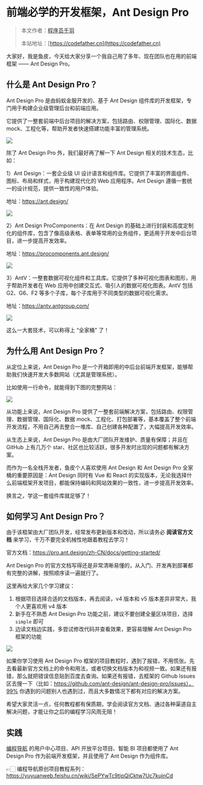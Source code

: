 # 前端必学的开发框架，Ant Design Pro

> 本文作者：[程序员千羽](https://yuyuanweb.feishu.cn/wiki/Abldw5WkjidySxkKxU2cQdAtnah)
>
> 本站地址：[https://codefather.cn](https://codefather.cn)


大家好，我是鱼皮，今天给大家分享一个我自己用了多年、现在团队也在用的前端框架 —— Ant Design Pro。



## 什么是 Ant Design Pro？

Ant Design Pro 是由蚂蚁金服开发的、基于 Ant Design 组件库的开发框架，专门用于构建企业级管理后台和前端应用。

它提供了一整套前端中后台项目的解决方案，包括路由、权限管理、国际化、数据 mock、工程化等，帮助开发者快速搭建功能丰富的管理系统。 

![](https://pic.yupi.icu/1/1696733808263-7785511b-8839-4063-9011-a5c2c38d8b96-20231008111631092.png)



除了 Ant Design Pro 外，我们最好再了解一下 Ant Design 相关的技术生态，比如：

1）Ant Design：一套企业级 UI 设计语言和组件库。它提供了丰富的界面组件、图标、布局和样式，用于构建现代化的 Web 应用程序。Ant Design 遵循一套统一的设计规范，提供一致性的用户体验。 

地址：https://ant.design/



![](https://pic.yupi.icu/1/1696734230557-3b4ca2c3-50d9-4481-8bfd-f8e4ed84d2b6-20231008111631132.png)



2）Ant Design ProComponents：在 Ant Design 的基础上进行封装和高度定制化的组件库，包含了像高级表格、表单等常用的业务组件，更适用于开发中后台项目，进一步提高开发效率。

地址：https://procomponents.ant.design/



![](https://pic.yupi.icu/1/1696734168120-3fe25dfc-f242-4635-9d7b-e6d8847fdf19-20231008111631166.png)



3）AntV：一整套数据可视化组件和工具库。它提供了多种可视化图表和图形，用于帮助开发者在 Web 应用中创建交互式、吸引人的数据可视化图表。AntV 包括 G2、G6、F2 等多个子库，每个子库用于不同类型的数据可视化需求。 

地址：https://antv.antgroup.com/



![](https://pic.yupi.icu/1/1696734337640-44a0fcd0-123d-4e77-af46-fbdc2a666089-20231008111631276.png)



这么一大套技术，可以称得上 “全家桶” 了！



## 为什么用 Ant Design Pro？

从定位上来说，Ant Design Pro 是一个开箱即用的中后台前端开发框架，能够帮助我们快速开发大多数网站（尤其是管理系统）。

比如使用一行命令，就能得到下图的完整网站：

![](https://pic.yupi.icu/1/1696734974474-c67966b9-1df6-42ef-b4ea-9f6974637950.png)

从功能上来说，Ant Design Pro 提供了一整套前端解决方案，包括路由、权限管理、数据管理、国际化、数据 mock、工程化、打包部署等，基本覆盖了整个前端开发流程，不用自己再去整合一堆库、自己创建各种配置了，大幅提高开发效率。

从生态上来说，Ant Design Pro 是由大厂团队开发维护、质量有保障；并且在 GitHub 上有几万个 star、社区也比较活跃，很多开发时出现的问题都有解决方案。

而作为一名全栈开发者，鱼皮个人喜欢使用  Ant Design 和  Ant Design Pro 全家桶的重要原因是：Ant Design 同时有 Vue 和 React 的实现版本，无论我选择什么前端框架开发项目，都能保持编码和网站效果的一致性，进一步提高开发效率。

换言之，学这一套组件库就足够了！



## 如何学习 Ant Design Pro？

由于该框架由大厂团队开发，经常发布更新版本和改动，所以请务必 **阅读官方文档** 来学习，千万不要完全机械性地跟着教程去学习！

官方文档：https://pro.ant.design/zh-CN/docs/getting-started/

Ant Design Pro 的官方文档写得还是非常清晰易懂的，从入门、开发再到部署都有完整的讲解，按照顺序读一遍就行了。

这里再给大家几个学习建议：

1. 根据项目选择合适的文档版本，再去阅读，v4 版本和 v5 版本差异非常大，我个人更喜欢用 v4 版本
2. 新手在不熟悉 Ant Design Pro 功能之前，建议不要创建全量区块项目，选择 `simple` 即可
3. 边读文档边实践，多尝试修改代码并查看效果，更容易理解 Ant Design Pro 框架的功能



![](https://pic.yupi.icu/1/1696733234789-1c9c36d7-865a-4623-92b4-b124be120469-20231008111631334.png)



如果你学习使用 Ant Design Pro 框架的项目教程时，遇到了报错，不用慌张。先去看最新官方文档上的命令和用法，或者切换文档版本为和视频一致。如果还有报错，那么就把错误信息贴到百度去查询。如果还有报错，去框架的 Github Issues 区去搜一下（比如：https://github.com/ant-design/ant-design-pro/issues），99% 你遇到的问题别人也遇到过，而且大多数情况下都有对应的解决方案。 

希望大家灵活一点，任何教程都有保质期，学会阅读官方文档、通过各种渠道自主解决问题，才能让你之后的编程学习风雨无阻！



## 实践

[编程导航](https://mp.weixin.qq.com/s?__biz=MzI1NDczNTAwMA==&mid=2247550581&idx=1&sn=07c76f0bcf7a2f790f6702f2527bbdb4&chksm=e9c2e182deb5689483daa2e667d0a49b97e01092c274a8d89ff5e7e77430e7106368d0f1c543&token=35563974&lang=zh_CN#rd) 的用户中心项目、API 开放平台项目、智能 BI 项目都使用了 Ant Design Pro 作为前端开发框架，并且使用了 Ant Design 作为组件库。

👉🏻 编程导航原创项目教程系列：https://yuyuanweb.feishu.cn/wiki/SePYwTc9tipQiCktw7Uc7kujnCd
